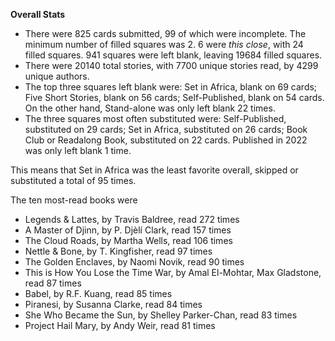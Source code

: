 **Overall Stats**

* There were 825 cards submitted, 99 of which were incomplete. The minimum number of filled squares was 2. 6 were _this close_, with 24 filled squares. 941 squares were left blank, leaving 19684 filled squares.
* There were 20140 total stories, with 7700 unique stories read, by 4299 unique authors.
* The top three squares left blank were: Set in Africa, blank on 69 cards; Five Short Stories, blank on 56 cards; Self-Published, blank on 54 cards. On the other hand, Stand-alone was only left blank 22 times.
* The three squares most often substituted were: Self-Published, substituted on 29 cards; Set in Africa, substituted on 26 cards; Book Club or Readalong Book, substituted on 22 cards. Published in 2022 was only left blank 1 time.

This means that Set in Africa was the least favorite overall, skipped or substituted a total of 95 times.

The ten most-read books were

* Legends & Lattes, by Travis Baldree, read 272 times
* A Master of Djinn, by P. Djèlí Clark, read 157 times
* The Cloud Roads, by Martha Wells, read 106 times
* Nettle & Bone, by T. Kingfisher, read 97 times
* The Golden Enclaves, by Naomi Novik, read 90 times
* This is How You Lose the Time War, by Amal El-Mohtar, Max Gladstone, read 87 times
* Babel, by R.F. Kuang, read 85 times
* Piranesi, by Susanna Clarke, read 84 times
* She Who Became the Sun, by Shelley Parker-Chan, read 83 times
* Project Hail Mary, by Andy Weir, read 81 times